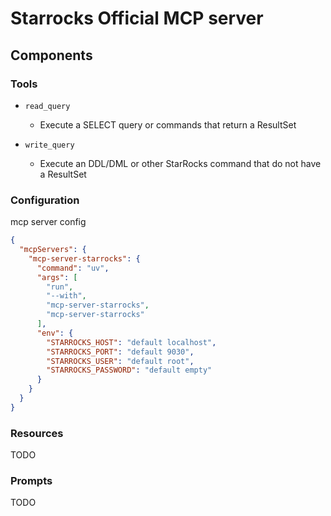 # Starrocks Official MCP server


## Components

### Tools

* `read_query`
  - Execute a SELECT query or commands that return a ResultSet

* `write_query`
  - Execute an DDL/DML or other StarRocks command that do not have a ResultSet

### Configuration

mcp server config

```json
{
  "mcpServers": {
    "mcp-server-starrocks": {
      "command": "uv",
      "args": [
        "run",
        "--with",
        "mcp-server-starrocks",
        "mcp-server-starrocks"
      ],
      "env": {
        "STARROCKS_HOST": "default localhost",
        "STARROCKS_PORT": "default 9030",
        "STARROCKS_USER": "default root",
        "STARROCKS_PASSWORD": "default empty"
      }
    }
  }
}
```


### Resources

TODO

### Prompts

TODO

